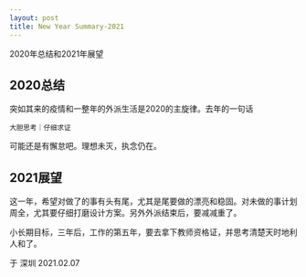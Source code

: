 ```yaml
---
layout: post
title: New Year Summary-2021
---
```

2020年总结和2021年展望

## 2020总结
突如其来的疫情和一整年的外派生活是2020的主旋律。去年的一句话
```
大胆思考｜仔细求证
```
可能还是有懈怠吧。理想未灭，执念仍在。

## 2021展望
这一年，希望对做了的事有头有尾，尤其是尾要做的漂亮和稳固。对未做的事计划周全，尤其要仔细打磨设计方案。另外外派结束后，要减减重了。

小长期目标，三年后，工作的第五年，要去拿下教师资格证，并思考清楚天时地利人和了。

于 深圳
2021.02.07